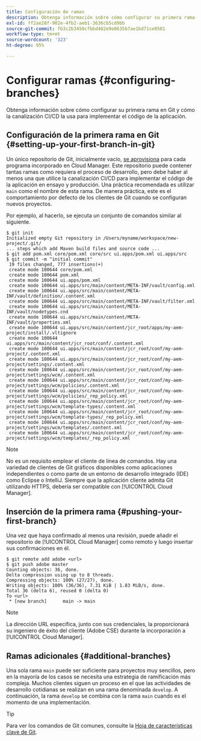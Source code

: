 ```yaml
---
title: Configuración de ramas
description: Obtenga información sobre cómo configurar su primera rama en Git y cómo la canalización CI/CD la usa para implementar el código de la aplicación.
exl-id: ff2ae28f-902e-4fb2-aeb1-3636cb5cd9bb
source-git-commit: fb3c2b3450cfbbd402e9e0635b7ae1bd71ce0501
workflow-type: tm+mt
source-wordcount: '323'
ht-degree: 95%

---
```



# Configurar ramas {#configuring-branches}

Obtenga información sobre cómo configurar su primera rama en Git y cómo la canalización CI/CD la usa para implementar el código de la aplicación.

## Configuración de la primera rama en Git {#setting-up-your-first-branch-in-git}

Un único repositorio de Git, inicialmente vacío, [se aprovisiona](/help/requirements/environment-provisioning.md) para cada programa incorporado en Cloud Manager. Este repositorio puede contener tantas ramas como requiera el proceso de desarrollo, pero debe haber al menos una que utilice la canalización CI/CD para implementar el código de la aplicación en ensayo y producción. Una práctica recomendada es utilizar `main` como el nombre de esta rama. De manera práctica, este es el comportamiento por defecto de los clientes de Git cuando se configuran nuevos proyectos.

Por ejemplo, al hacerlo, se ejecuta un conjunto de comandos similar al siguiente.

```shell
$ git init
Initialized empty Git repository in /Users/myname/workspace/new-project/.git/
... steps which add Maven build files and source code ...
$ git add pom.xml core/pom.xml core/src ui.apps/pom.xml ui.apps/src
$ git commit -m "initial commit"
 19 files changed, 777 insertions(+)
 create mode 100644 core/pom.xml
 create mode 100644 pom.xml
 create mode 100644 ui.apps/pom.xml
 create mode 100644 ui.apps/src/main/content/META-INF/vault/config.xml
 create mode 100644 ui.apps/src/main/content/META-INF/vault/definition/.content.xml
 create mode 100644 ui.apps/src/main/content/META-INF/vault/filter.xml
 create mode 100644 ui.apps/src/main/content/META-INF/vault/nodetypes.cnd
 create mode 100644 ui.apps/src/main/content/META-INF/vault/properties.xml
 create mode 100644 ui.apps/src/main/content/jcr_root/apps/my-aem-project/install/.vltignore
 create mode 100644 ui.apps/src/main/content/jcr_root/conf/.content.xml
 create mode 100644 ui.apps/src/main/content/jcr_root/conf/my-aem-project/.content.xml
 create mode 100644 ui.apps/src/main/content/jcr_root/conf/my-aem-project/settings/.content.xml
 create mode 100644 ui.apps/src/main/content/jcr_root/conf/my-aem-project/settings/wcm/.content.xml
 create mode 100644 ui.apps/src/main/content/jcr_root/conf/my-aem-project/settings/wcm/policies/.content.xml
 create mode 100644 ui.apps/src/main/content/jcr_root/conf/my-aem-project/settings/wcm/policies/_rep_policy.xml
 create mode 100644 ui.apps/src/main/content/jcr_root/conf/my-aem-project/settings/wcm/template-types/.content.xml
 create mode 100644 ui.apps/src/main/content/jcr_root/conf/my-aem-project/settings/wcm/template-types/_rep_policy.xml
 create mode 100644 ui.apps/src/main/content/jcr_root/conf/my-aem-project/settings/wcm/templates/.content.xml
 create mode 100644 ui.apps/src/main/content/jcr_root/conf/my-aem-project/settings/wcm/templates/_rep_policy.xml
```

>[!NOTE]
>
>No es un requisito emplear el cliente de línea de comandos. Hay una variedad de clientes de Git gráficos disponibles como aplicaciones independientes o como parte de un entorno de desarrollo integrado (IDE) como Eclipse o IntelliJ. Siempre que la aplicación cliente admita Git utilizando HTTPS, debería ser compatible con [!UICONTROL Cloud Manager].

## Inserción de la primera rama {#pushing-your-first-branch}

Una vez que haya confirmado al menos una revisión, puede añadir el repositorio de [!UICONTROL Cloud Manager] como remoto y luego insertar sus confirmaciones en él.

```shell
$ git remote add adobe <url>
$ git push adobe master
Counting objects: 36, done.
Delta compression using up to 8 threads.
Compressing objects: 100% (27/27), done.
Writing objects: 100% (36/36), 7.31 KiB | 1.83 MiB/s, done.
Total 36 (delta 6), reused 0 (delta 0)
To <url>
 * [new branch]      main -> main
```

>[!NOTE]
>
>La dirección URL específica, junto con sus credenciales, la proporcionará su ingeniero de éxito del cliente (Adobe CSE) durante la incorporación a [!UICONTROL Cloud Manager].

## Ramas adicionales {#additional-branches}

Una sola rama `main` puede ser suficiente para proyectos muy sencillos, pero en la mayoría de los casos se necesita una estrategia de ramificación más compleja. Muchos clientes siguen un proceso en el que las actividades de desarrollo cotidianas se realizan en una rama denominada `develop`. A continuación, la rama `develop` se combina con la rama `main` cuando es el momento de una implementación.

>[!TIP]
>
>Para ver los comandos de Git comunes, consulte la [Hoja de características clave de Git](https://training.github.com/downloads/github-git-cheat-sheet).
